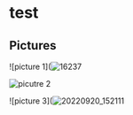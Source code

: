 # test


## Pictures
![picture 1](![16237](https://user-images.githubusercontent.com/101139768/191344203-6ad729d7-2ea3-471b-8652-6d0fc72a89d1.jpg)

![picutre 2](![20220913_171656].jpg)

![picture 3](![20220920_152111](https://user-images.githubusercontent.com/101139768/191346575-e562de0b-300c-4c85-8bfd-73dda71d6351.jpg)

